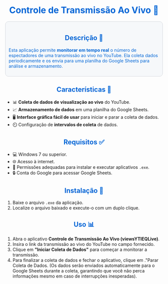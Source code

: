 <h1 align="center" style="color: #0366d6;">Controle de Transmissão Ao Vivo 📡</h1>

<div style="background-color: #f6f8fa; padding: 10px; border-radius: 10px; border: 1px solid #d1d5da;">
    <h2 align="center" style="color: #0366d6;">Descrição 🎥</h2>
    <p style="color: #0366d6;">Esta aplicação permite <strong>monitorar em tempo real</strong> o número de espectadores de uma transmissão ao vivo no YouTube. Ela coleta dados periodicamente e os envia para uma planilha do Google Sheets para análise e armazenamento.</p>
</div>

<div style="margin-top: 20px;">
    <h2 align="center" style="color: #0366d6;">Características 🚀</h2>
    <ul>
        <li>📊 <strong>Coleta de dados de visualização ao vivo</strong> do YouTube.</li>
        <li>📈 <strong>Armazenamento de dados</strong> em uma planilha do Google Sheets.</li>
        <li>🖥️ <strong>Interface gráfica fácil de usar</strong> para iniciar e parar a coleta de dados.</li>
        <li>⏲️ Configuração de <strong>intervalos de coleta</strong> de dados.</li>
    </ul>
</div>

<div style="margin-top: 20px;">
    <h2 align="center" style="color: #0366d6;">Requisitos ✅</h2>
    <ul>
        <li>💻 Windows 7 ou superior.</li>
        <li>🌐 Acesso à internet.</li>
        <li>🔑 Permissões adequadas para instalar e executar aplicativos <code>.exe</code>.</li>
        <li>🔒 Conta do Google para acessar Google Sheets.</li>
    </ul>
</div>

<div style="margin-top: 20px;">
    <h2 align="center" style="color: #0366d6;">Instalação 🔧</h2>
    <ol>
        <li>Baixe o arquivo <code>.exe</code> da aplicação.</li>
        <li>Localize o arquivo baixado e execute-o com um duplo clique.</li>
    </ol>
</div>

<div style="margin-top: 20px;">
    <h2 align="center" style="color: #0366d6;">Uso 📊</h2>
    <ol>
        <li>Abra o aplicativo <strong>Controle de Transmissão Ao Vivo (viewsYTIEQLive)</strong>.</li>
        <li>Insira o link da transmissão ao vivo do YouTube no campo fornecido.</li>
        <li>Clique em <strong>"Iniciar Coleta de Dados"</strong> para começar a monitorar a transmissão.</li>
        <li>Para finalizar a coleta de dados e fechar o aplicativo, clique em </strong>."Parar Coleta de Dados</strong>. (Os dados serão enviados automaticamente para o Google Sheets durante a coleta, garantindo que você não perca informações mesmo em caso de interrupções inesperadas).</li>
    </ol>
</div>
